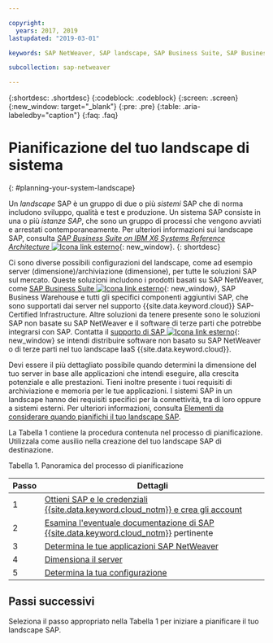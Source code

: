 ```yaml
---

copyright:
  years: 2017, 2019
lastupdated: "2019-03-01"

keywords: SAP NetWeaver, SAP landscape, SAP Business Suite, SAP Business Warehouse, SAP BW

subcollection: sap-netweaver

---
```


{:shortdesc: .shortdesc}
{:codeblock: .codeblock}
{:screen: .screen}
{:new_window: target="_blank"}
{:pre: .pre}
{:table: .aria-labeledby="caption"}
{:faq: .faq}

# Pianificazione del tuo landscape di sistema
{: #planning-your-system-landscape}

Un *landscape* SAP è un gruppo di due o più *sistemi* SAP che di norma includono sviluppo, qualità e test e produzione. Un sistema SAP consiste in una o più *istanze SAP*, che sono un gruppo di processi che vengono avviati e arrestati contemporaneamente. Per ulteriori informazioni sui landscape SAP, consulta [*SAP Business Suite on IBM X6 Systems Reference Architecture* ![Icona link esterno](../../icons/launch-glyph.svg "Icona link esterno")](https://lenovopress.com/redp5073.pdf){: new_window}.
{: shortdesc}

Ci sono diverse possibili configurazioni del landscape, come ad esempio server (dimensione)/archiviazione (dimensione), per tutte le soluzioni SAP sul mercato. Queste soluzioni includono i prodotti basati su SAP NetWeaver, come [SAP Business Suite ![Icona link esterno](../../icons/launch-glyph.svg "Icona link esterno")](https://open.sap.com/courses/suitehana1){: new_window}, SAP Business Warehouse  e tutti gli specifici componenti aggiuntivi SAP, che sono supportati dai server nel supporto {{site.data.keyword.cloud}} SAP-Certified Infrastructure. Altre soluzioni da tenere presente sono le soluzioni SAP non basate su SAP NetWeaver e il software di terze parti che potrebbe integrarsi con SAP. Contatta il [supporto di SAP ![Icona link esterno](../../icons/launch-glyph.svg "Icona link esterno")](https://support.sap.com/en/index.html){: new_window} se intendi distribuire software non basato su SAP NetWeaver o di terze parti nel tuo landscape IaaS {{site.data.keyword.cloud}}.

Devi essere il più dettagliato possibile quando determini la dimensione del tuo server in base alle applicazioni che intendi eseguire, alla crescita potenziale e alle prestazioni. Tieni inoltre presente i tuoi requisiti di archiviazione e memoria per le tue applicazioni. I sistemi SAP in un landscape hanno dei requisiti specifici per la connettività, tra di loro oppure a sistemi esterni. Per ulteriori informazioni, consulta [Elementi da considerare quando pianifichi il tuo landscape SAP](/docs/infrastructure/sap-netweaver?topic=sap-netweaver-considerations#considerations).

La Tabella 1 contiene la procedura contenuta nel processo di pianificazione. Utilizzala come ausilio nella creazione del tuo landscape SAP di destinazione.

Tabella 1. Panoramica del processo di pianificazione

| Passo | Dettagli |
| --- | --- |
| 1 | [Ottieni SAP e le credenziali {{site.data.keyword.cloud_notm}} e crea gli account](/docs/infrastructure/sap-netweaver?topic=sap-netweaver-get_sap_ibm_credentials#get_sap_ibm_credentials) |
| 2 | [Esamina l'eventuale documentazione di SAP {{site.data.keyword.cloud_notm}}](/docs/infrastructure/sap-netweaver/sap-review-doc.html) pertinente |
| 3 | [Determina le tue applicazioni SAP NetWeaver](/docs/infrastructure/sap-netweaver/sap-determine-apps.html) |
| 4 | [Dimensiona il server](/docs/infrastructure/sap-netweaver?topic=sap-netweaver-size_the_server#size_the_server) |
| 5 | [Determina la tua configurazione](/docs/infrastructure/sap-netweaver?topic=sap-netweaver-determine_configuration#determine_configuration) |

## Passi successivi

Seleziona il passo appropriato nella Tabella 1 per iniziare a pianificare il tuo landscape SAP.
